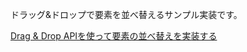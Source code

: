 ドラッグ&ドロップで要素を並べ替えるサンプル実装です。

[Drag & Drop APIを使って要素の並べ替えを実装する](https://zenn.dev/kazuwombat/articles/f23b47f168f1d0)

